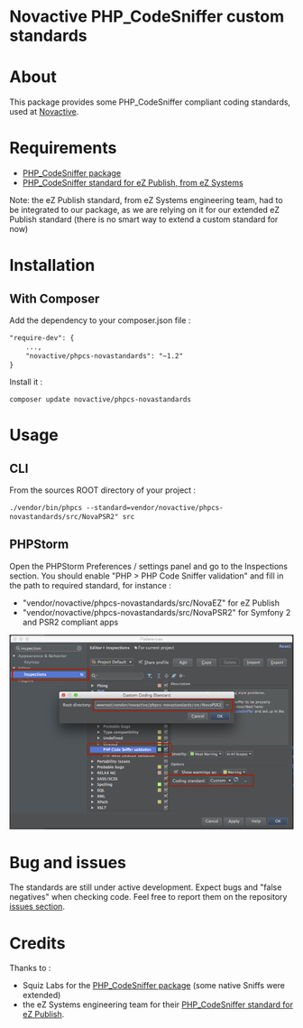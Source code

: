 Novactive PHP_CodeSniffer custom standards
==========================================

# About

This package provides some PHP_CodeSniffer compliant coding standards, used at [Novactive](http://www.novactive.com).


# Requirements

* [PHP_CodeSniffer package](https://github.com/squizlabs/PHP_CodeSniffer)
* [PHP_CodeSniffer standard for eZ Publish, from eZ Systems](https://github.com/ezsystems/ezcs/tree/master/php)

Note: the eZ Publish standard, from eZ Systems engineering team, had to be integrated to our package, as we are relying on it for our extended eZ Publish standard (there is no smart way to extend a custom standard for now)


# Installation

## With Composer

Add the dependency to your composer.json file :

    "require-dev": {
        ...,
        "novactive/phpcs-novastandards": "~1.2"
    }

Install it :

    composer update novactive/phpcs-novastandards


# Usage

## CLI

From the sources ROOT directory of your project :

    ./vendor/bin/phpcs --standard=vendor/novactive/phpcs-novastandards/src/NovaPSR2" src

## PHPStorm

Open the PHPStorm Preferences / settings panel and go to the Inspections section. You should enable "PHP > PHP Code Sniffer validation" and fill in the path to required standard, for instance :

* "vendor/novactive/phpcs-novastandards/src/NovaEZ" for eZ Publish
* "vendor/novactive/phpcs-novastandards/src/NovaPSR2" for Symfony 2 and PSR2 compliant apps

![PHP Code Sniffer validation configuration window](./screenshots/config-phpstorm.png)


# Bug and issues

The standards are still under active development. Expect bugs and "false negatives" when checking code. Feel free to report them on the repository [issues section](https://github.com/Novactive/phpcs-novastandards/issues).


# Credits

Thanks to :

- Squiz Labs for the [PHP_CodeSniffer package](https://github.com/squizlabs/PHP_CodeSniffer) (some native Sniffs were extended)
- the eZ Systems engineering team for their [PHP_CodeSniffer standard for eZ Publish](https://github.com/ezsystems/ezcs/tree/master/php).
